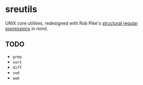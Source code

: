 # sreutils

UNIX core utilities, redesigned with Rob Pike's
[structural regular expressions](http://doc.cat-v.org/bell_labs/structural_regexps/)
in mind.

## TODO

- `grep`
- `sort`
- `diff`
- `sed`
- `awk`
